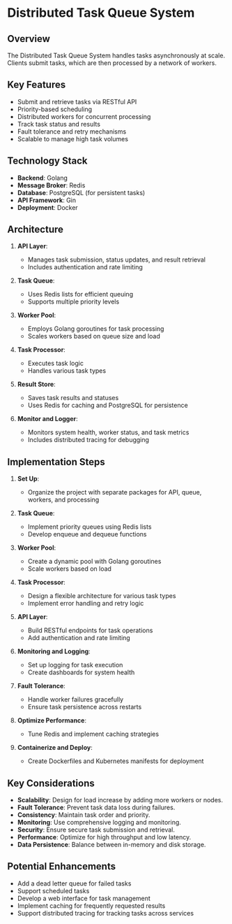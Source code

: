 # Distributed Task Queue System

## Overview
The Distributed Task Queue System handles tasks asynchronously at scale. Clients submit tasks, which are then processed by a network of workers.

## Key Features
- Submit and retrieve tasks via RESTful API
- Priority-based scheduling
- Distributed workers for concurrent processing
- Track task status and results
- Fault tolerance and retry mechanisms
- Scalable to manage high task volumes

## Technology Stack
- **Backend**: Golang
- **Message Broker**: Redis
- **Database**: PostgreSQL (for persistent tasks)
- **API Framework**: Gin
- **Deployment**: Docker

## Architecture

1. **API Layer**:
   - Manages task submission, status updates, and result retrieval
   - Includes authentication and rate limiting

2. **Task Queue**:
   - Uses Redis lists for efficient queuing
   - Supports multiple priority levels

3. **Worker Pool**:
   - Employs Golang goroutines for task processing
   - Scales workers based on queue size and load

4. **Task Processor**:
   - Executes task logic
   - Handles various task types

5. **Result Store**:
   - Saves task results and statuses
   - Uses Redis for caching and PostgreSQL for persistence

6. **Monitor and Logger**:
   - Monitors system health, worker status, and task metrics
   - Includes distributed tracing for debugging

## Implementation Steps

1. **Set Up**:
   - Organize the project with separate packages for API, queue, workers, and processing

2. **Task Queue**:
   - Implement priority queues using Redis lists
   - Develop enqueue and dequeue functions

3. **Worker Pool**:
   - Create a dynamic pool with Golang goroutines
   - Scale workers based on load

4. **Task Processor**:
   - Design a flexible architecture for various task types
   - Implement error handling and retry logic

5. **API Layer**:
   - Build RESTful endpoints for task operations
   - Add authentication and rate limiting

6. **Monitoring and Logging**:
   - Set up logging for task execution
   - Create dashboards for system health

7. **Fault Tolerance**:
   - Handle worker failures gracefully
   - Ensure task persistence across restarts

8. **Optimize Performance**:
   - Tune Redis and implement caching strategies

9. **Containerize and Deploy**:
   - Create Dockerfiles and Kubernetes manifests for deployment

## Key Considerations

- **Scalability**: Design for load increase by adding more workers or nodes.
- **Fault Tolerance**: Prevent task data loss during failures.
- **Consistency**: Maintain task order and priority.
- **Monitoring**: Use comprehensive logging and monitoring.
- **Security**: Ensure secure task submission and retrieval.
- **Performance**: Optimize for high throughput and low latency.
- **Data Persistence**: Balance between in-memory and disk storage.

## Potential Enhancements

- Add a dead letter queue for failed tasks
- Support scheduled tasks
- Develop a web interface for task management
- Implement caching for frequently requested results
- Support distributed tracing for tracking tasks across services
